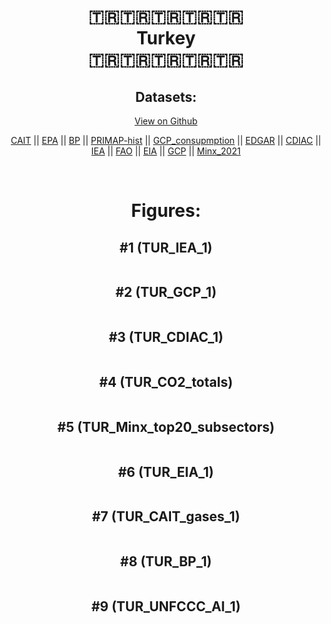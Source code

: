
<center>
<h1 align="center">
🇹🇷🇹🇷🇹🇷🇹🇷🇹🇷
<br>
Turkey
<br>
🇹🇷🇹🇷🇹🇷🇹🇷🇹🇷
</h1>
<h2>Datasets:</h2>
<p><a href="https://github.com/dquintani/GreenhouseData/tree/master/country_data/TUR_Turkey/data">View on Github</a>
<br></p><p><a href="data/TUR_CAIT.csv">CAIT</a> || <a href="data/TUR_EPA.csv">EPA</a> || <a href="data/TUR_BP.csv">BP</a> || <a href="data/TUR_PRIMAP-hist.csv">PRIMAP-hist</a> || <a href="data/TUR_GCP_consupmption.csv">GCP_consupmption</a> || <a href="data/TUR_EDGAR.csv">EDGAR</a> || <a href="data/TUR_CDIAC.csv">CDIAC</a> || <a href="data/TUR_IEA.csv">IEA</a> || <a href="data/TUR_FAO.csv">FAO</a> || <a href="data/TUR_EIA.csv">EIA</a> || <a href="data/TUR_GCP.csv">GCP</a> || <a href="data/TUR_Minx_2021.csv">Minx_2021</a></p><p><br></p>
<h1>Figures:</h1><h2>#1 (TUR_IEA_1)</h2>
<p><img alt="" src="figures/TUR_IEA_1.png" /></p><h2>#2 (TUR_GCP_1)</h2>
<p><img alt="" src="figures/TUR_GCP_1.png" /></p><h2>#3 (TUR_CDIAC_1)</h2>
<p><img alt="" src="figures/TUR_CDIAC_1.png" /></p><h2>#4 (TUR_CO2_totals)</h2>
<p><img alt="" src="figures/TUR_CO2_totals.png" /></p><h2>#5 (TUR_Minx_top20_subsectors)</h2>
<p><img alt="" src="figures/TUR_Minx_top20_subsectors.png" /></p><h2>#6 (TUR_EIA_1)</h2>
<p><img alt="" src="figures/TUR_EIA_1.png" /></p><h2>#7 (TUR_CAIT_gases_1)</h2>
<p><img alt="" src="figures/TUR_CAIT_gases_1.png" /></p><h2>#8 (TUR_BP_1)</h2>
<p><img alt="" src="figures/TUR_BP_1.png" /></p><h2>#9 (TUR_UNFCCC_AI_1)</h2>
<p><img alt="" src="figures/TUR_UNFCCC_AI_1.png" /></p>